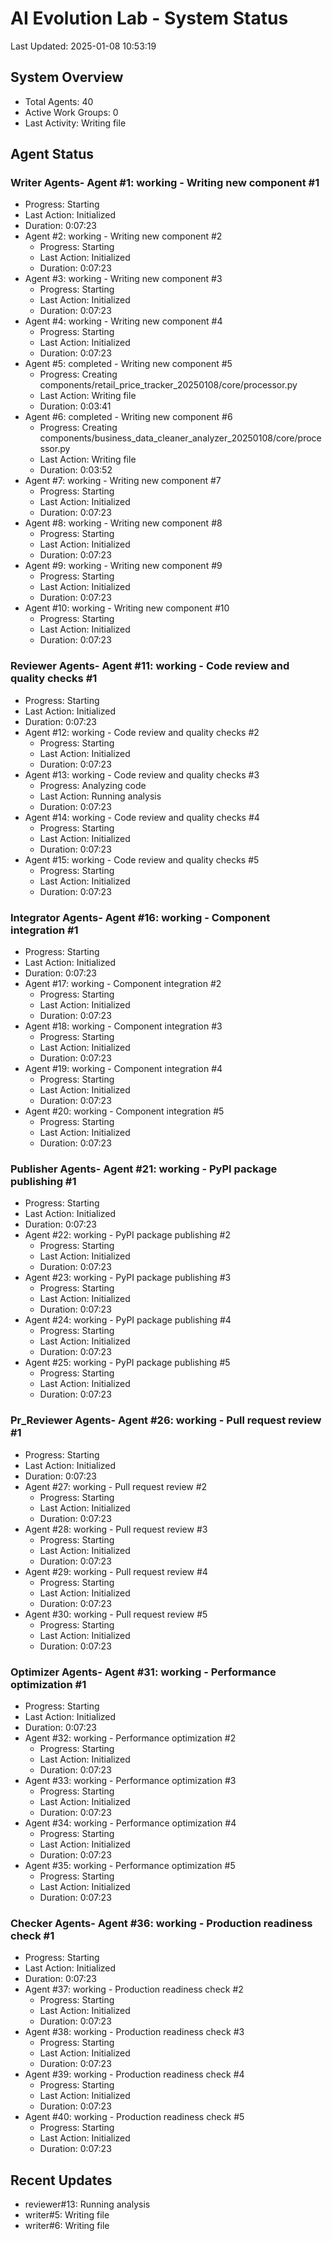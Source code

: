 # AI Evolution Lab - System Status
Last Updated: 2025-01-08 10:53:19

## System Overview
- Total Agents: 40
- Active Work Groups: 0
- Last Activity: Writing file

## Agent Status

### Writer Agents- Agent #1: working - Writing new component #1
  - Progress: Starting
  - Last Action: Initialized
  - Duration: 0:07:23
- Agent #2: working - Writing new component #2
  - Progress: Starting
  - Last Action: Initialized
  - Duration: 0:07:23
- Agent #3: working - Writing new component #3
  - Progress: Starting
  - Last Action: Initialized
  - Duration: 0:07:23
- Agent #4: working - Writing new component #4
  - Progress: Starting
  - Last Action: Initialized
  - Duration: 0:07:23
- Agent #5: completed - Writing new component #5
  - Progress: Creating components/retail_price_tracker_20250108/core/processor.py
  - Last Action: Writing file
  - Duration: 0:03:41
- Agent #6: completed - Writing new component #6
  - Progress: Creating components/business_data_cleaner_analyzer_20250108/core/processor.py
  - Last Action: Writing file
  - Duration: 0:03:52
- Agent #7: working - Writing new component #7
  - Progress: Starting
  - Last Action: Initialized
  - Duration: 0:07:23
- Agent #8: working - Writing new component #8
  - Progress: Starting
  - Last Action: Initialized
  - Duration: 0:07:23
- Agent #9: working - Writing new component #9
  - Progress: Starting
  - Last Action: Initialized
  - Duration: 0:07:23
- Agent #10: working - Writing new component #10
  - Progress: Starting
  - Last Action: Initialized
  - Duration: 0:07:23

### Reviewer Agents- Agent #11: working - Code review and quality checks #1
  - Progress: Starting
  - Last Action: Initialized
  - Duration: 0:07:23
- Agent #12: working - Code review and quality checks #2
  - Progress: Starting
  - Last Action: Initialized
  - Duration: 0:07:23
- Agent #13: working - Code review and quality checks #3
  - Progress: Analyzing code
  - Last Action: Running analysis
  - Duration: 0:07:23
- Agent #14: working - Code review and quality checks #4
  - Progress: Starting
  - Last Action: Initialized
  - Duration: 0:07:23
- Agent #15: working - Code review and quality checks #5
  - Progress: Starting
  - Last Action: Initialized
  - Duration: 0:07:23

### Integrator Agents- Agent #16: working - Component integration #1
  - Progress: Starting
  - Last Action: Initialized
  - Duration: 0:07:23
- Agent #17: working - Component integration #2
  - Progress: Starting
  - Last Action: Initialized
  - Duration: 0:07:23
- Agent #18: working - Component integration #3
  - Progress: Starting
  - Last Action: Initialized
  - Duration: 0:07:23
- Agent #19: working - Component integration #4
  - Progress: Starting
  - Last Action: Initialized
  - Duration: 0:07:23
- Agent #20: working - Component integration #5
  - Progress: Starting
  - Last Action: Initialized
  - Duration: 0:07:23

### Publisher Agents- Agent #21: working - PyPI package publishing #1
  - Progress: Starting
  - Last Action: Initialized
  - Duration: 0:07:23
- Agent #22: working - PyPI package publishing #2
  - Progress: Starting
  - Last Action: Initialized
  - Duration: 0:07:23
- Agent #23: working - PyPI package publishing #3
  - Progress: Starting
  - Last Action: Initialized
  - Duration: 0:07:23
- Agent #24: working - PyPI package publishing #4
  - Progress: Starting
  - Last Action: Initialized
  - Duration: 0:07:23
- Agent #25: working - PyPI package publishing #5
  - Progress: Starting
  - Last Action: Initialized
  - Duration: 0:07:23

### Pr_Reviewer Agents- Agent #26: working - Pull request review #1
  - Progress: Starting
  - Last Action: Initialized
  - Duration: 0:07:23
- Agent #27: working - Pull request review #2
  - Progress: Starting
  - Last Action: Initialized
  - Duration: 0:07:23
- Agent #28: working - Pull request review #3
  - Progress: Starting
  - Last Action: Initialized
  - Duration: 0:07:23
- Agent #29: working - Pull request review #4
  - Progress: Starting
  - Last Action: Initialized
  - Duration: 0:07:23
- Agent #30: working - Pull request review #5
  - Progress: Starting
  - Last Action: Initialized
  - Duration: 0:07:23

### Optimizer Agents- Agent #31: working - Performance optimization #1
  - Progress: Starting
  - Last Action: Initialized
  - Duration: 0:07:23
- Agent #32: working - Performance optimization #2
  - Progress: Starting
  - Last Action: Initialized
  - Duration: 0:07:23
- Agent #33: working - Performance optimization #3
  - Progress: Starting
  - Last Action: Initialized
  - Duration: 0:07:23
- Agent #34: working - Performance optimization #4
  - Progress: Starting
  - Last Action: Initialized
  - Duration: 0:07:23
- Agent #35: working - Performance optimization #5
  - Progress: Starting
  - Last Action: Initialized
  - Duration: 0:07:23

### Checker Agents- Agent #36: working - Production readiness check #1
  - Progress: Starting
  - Last Action: Initialized
  - Duration: 0:07:23
- Agent #37: working - Production readiness check #2
  - Progress: Starting
  - Last Action: Initialized
  - Duration: 0:07:23
- Agent #38: working - Production readiness check #3
  - Progress: Starting
  - Last Action: Initialized
  - Duration: 0:07:23
- Agent #39: working - Production readiness check #4
  - Progress: Starting
  - Last Action: Initialized
  - Duration: 0:07:23
- Agent #40: working - Production readiness check #5
  - Progress: Starting
  - Last Action: Initialized
  - Duration: 0:07:23


## Recent Updates
- reviewer#13: Running analysis
- writer#5: Writing file
- writer#6: Writing file
